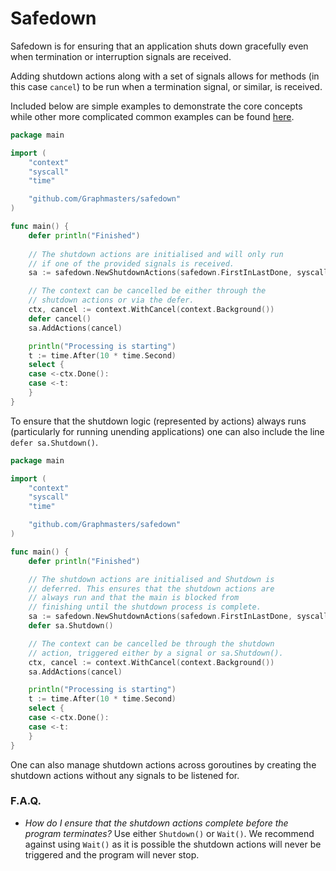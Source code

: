 # Safedown

Safedown is for ensuring that an application shuts down 
gracefully even when termination or interruption signals 
are received. 
 
Adding shutdown actions along with a set of signals allows 
for methods (in this case `cancel`) to be run when a 
termination signal, or similar, is received.

Included below are simple examples to demonstrate the core
concepts while other more complicated common examples can 
be found [here](examples.md). 

```go
package main

import (
	"context"
	"syscall"
	"time"

	"github.com/Graphmasters/safedown"
)

func main() {
    defer println("Finished")
    
    // The shutdown actions are initialised and will only run
    // if one of the provided signals is received.
    sa := safedown.NewShutdownActions(safedown.FirstInLastDone, syscall.SIGTERM, syscall.SIGINT)

    // The context can be cancelled be either through the 
    // shutdown actions or via the defer.
    ctx, cancel := context.WithCancel(context.Background())
    defer cancel()
    sa.AddActions(cancel)

    println("Processing is starting")
    t := time.After(10 * time.Second)
    select {
    case <-ctx.Done():
    case <-t:
    }
}
```

To ensure that the shutdown logic (represented by actions) 
always runs (particularly for running unending applications) 
one can also include the line `defer sa.Shutdown()`. 
```go
package main

import (
	"context"
	"syscall"
	"time"

	"github.com/Graphmasters/safedown"
)

func main() {
    defer println("Finished")

    // The shutdown actions are initialised and Shutdown is
    // deferred. This ensures that the shutdown actions are
    // always run and that the main is blocked from 
    // finishing until the shutdown process is complete.
    sa := safedown.NewShutdownActions(safedown.FirstInLastDone, syscall.SIGTERM, syscall.SIGINT)
    defer sa.Shutdown()

    // The context can be cancelled be through the shutdown
    // action, triggered either by a signal or sa.Shutdown().
    ctx, cancel := context.WithCancel(context.Background())
    sa.AddActions(cancel)

    println("Processing is starting")
    t := time.After(10 * time.Second)
    select {
    case <-ctx.Done():
    case <-t:
    }
}
```

One can also manage shutdown actions across goroutines by 
creating the shutdown actions without any signals to be 
listened for.

### F.A.Q.

- *How do I ensure that the shutdown actions complete before
the program terminates?* Use either `Shutdown()` or 
`Wait()`. We recommend against using `Wait()` as it is 
possible the shutdown actions will never be triggered and
the program will never stop.
